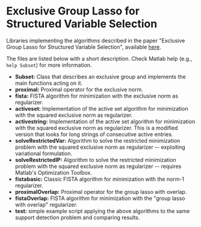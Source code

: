 # Exclusive Group Lasso for Structured Variable Selection

Libraries implementing the algorithms described in the paper "Exclusive Group Lasso for Structured Variable Selection", available [here](https://arxiv.org/abs/2108.10284).

The files are listed below with a short description. Check Matlab help (e.g., `help Subset`) for more information.
* **Subset:** Class that describes an exclusive group and implements the main functions acting on it.
* **proximal:** Proximal operator for the exclusive norm.
* **fista:** FISTA algorithm for minimization with the exclusive norm as regularizer.
* **activeset:** Implementation of the active set algorithm for minimization with the squared exclusive norm as regularizer.
* **activestring:** Implementation of the active set algorithm for minimization with the squared exclusive norm as regularizer. This is a modified version that looks for long strings of consecutive active entries.
* **solveRestrictedVar:** Algorithm to solve the restricted minimization problem with the squared exclusive norm as regularizer -- exploiting variational formulation.
* **solveRestrictedIP:** Algorithm to solve the restricted minimization problem with the squared exclusive norm as regularizer -- requires Matlab's Optimization Toolbox.
* **fistabasic:** Classic FISTA algorithm for minimization with the norm-1 regularizer.
* **proximalOverlap:** Proximal operator for the group lasso with overlap.
* **fistaOverlap:** FISTA algorithm for minimization with the "group lasso with overlap" regularizer.
* **test:** simple example script applying the above algorithms to the same support detection problem and comparing results.

